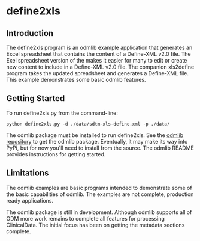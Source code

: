 # define2xls

## Introduction
The define2xls program is an odmlib example application that generates an Excel spreadsheet that contains the content
of a Define-XML v2.0 file. The Exel spreadsheet version of the makes it easier for many to edit or create new content
to include in a Define-XML v2.0 file. The companion xls2define program takes the updated spreadsheet and generates a
Define-XML file. This example demonstrates some basic odmlib
features.

## Getting Started
To run define2xls.py from the command-line: 

`python define2xls.py -d ./data/sdtm-xls-define.xml -p ./data/`

The odmlib package must be installed to run define2xls. See the [odmlib repository](https://github.com/swhume/odmlib) 
to get the odmlib package. Eventually, it may make its way into PyPi, but for now you'll need to install from the 
source. The odmlib README provides instructions for getting started.

## Limitations
The odmlib examples are basic programs intended to demonstrate some of the basic capabilities of odmlib.
The examples are not complete, production ready applications.

The odmlib package is still in development. Although odmlib supports all of ODM more work remains 
to complete all features for processing ClinicalData. The initial focus has been on getting 
the metadata sections complete. 
